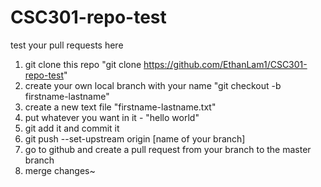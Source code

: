 # CSC301-repo-test
test your pull requests here

1. git clone this repo "git clone https://github.com/EthanLam1/CSC301-repo-test"
2. create your own local branch with your name "git checkout -b firstname-lastname"
3. create a new text file "firstname-lastname.txt"
4. put whatever you want in it - "hello world"
5. git add it and commit it
6. git push --set-upstream origin \[name of your branch\]
7. go to github and create a pull request from your branch to the master branch
8. merge changes~
